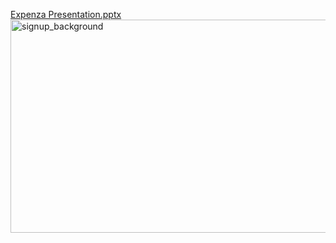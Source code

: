 
[Expenza Presentation.pptx](https://github.com/user-attachments/files/21379397/Expenza.Presentation.pptx)
<img width="512" height="341" alt="signup_background" src="https://github.com/user-attachments/assets/cbc687e9-66ea-4757-9136-634a24491dc8" />
